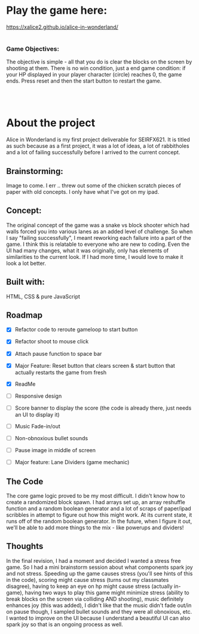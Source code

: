 # Play the game here:
https://xalice2.github.io/alice-in-wonderland/
 
<br />
<br />

### Game Objectives:
The objective is simple - all that you do is clear the blocks on the screen by shooting at them. There is no win condition, just a end game condition: if your HP displayed in your player character (circle) reaches 0, the game ends. Press reset and then the start button to restart the game.
<br />
<br />

 <!-- ABOUT THE GAME -->
# About the project
Alice in Wonderland is my first project deliverable for SEIRFX621. It is titled as such because as a first project, it was a lot of ideas, a lot of rabbitholes and a lot of failing successfully before I arrived to the current concept.


## Brainstorming:
Image to come. I err .. threw out some of the chicken scratch pieces of paper with old concepts. I only have what I've got on my ipad.



## Concept: 
The original concept of the game was a snake vs block shooter which had walls forced you into various lanes as an added level of challenge. So when I say "failing successfully", I meant reworking each failure into a part of the game. I think this is relatable to everyone who are new to coding. Even the UI had many changes, what it was originally, only has elements of similarities to the current look. If I had more time, I would love to make it look a lot better.


## Built with: 
HTML, CSS & pure JavaScript


## Roadmap

- [x] Refactor code to reroute gameloop to start button
- [x] Refactor shoot to mouse click
- [x] Attach pause function to space bar 
- [x] Major Feature: Reset button that clears screen & start button that actually restarts the game from fresh
- [x] ReadMe
- [ ] Responsive design
- [ ] Score banner to display the score (the code is already there, just needs an UI to display it)
- [ ] Music Fade-in/out
- [ ] Non-obnoxious bullet sounds
- [ ] Pause image in middle of screen
- [ ] Major feature: Lane Dividers (game mechanic)


## The Code
The core game logic proved to be my most difficult. I didn't know how to create a randomized block spawn. I had arrays set up, an array reshuffle function and a random boolean generator and a lot of scraps of paper/ipad scribbles in attempt to figure out how this might work. At its current state, it runs off of the random boolean generator. In the future, when I figure it out, we'll be able to add more things to the mix - like powerups and dividers!



## Thoughts
In the final revision, I had a moment and decided I wanted a stress free game. So I had a mini brainstorm session about what components spark joy and not stress. Speeding up the game causes stress (you'll see hints of this in the code), scoring might cause stress (turns out my classmates disagree), having to keep an eye on hp might cause stress (actually in-game), having two ways to play this game might minimize stress (ability to break blocks on the screen via colliding AND shooting), music definitely enhances joy (this was added), I didn't like that the music didn't fade out/in on pause though, I sampled bullet sounds and they were all obnoxious, etc. I wanted to improve on the UI because I understand a beautiful UI can also spark joy so that is an ongoing process as well. 




